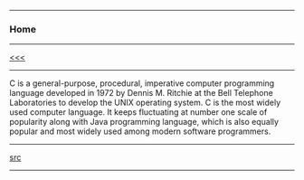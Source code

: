 
---

### Home

---

[<<<]()

---

C is a general-purpose, procedural, imperative computer programming language developed in 1972 by Dennis M. 
Ritchie at the Bell Telephone Laboratories to develop the UNIX operating system. C is the most widely used computer language. 
It keeps fluctuating at number one scale of popularity along with Java programming language, 
which is also equally popular and most widely used among modern software programmers.

---

[src](https://www.tutorialspoint.com/cprogramming/index.htm)

---
